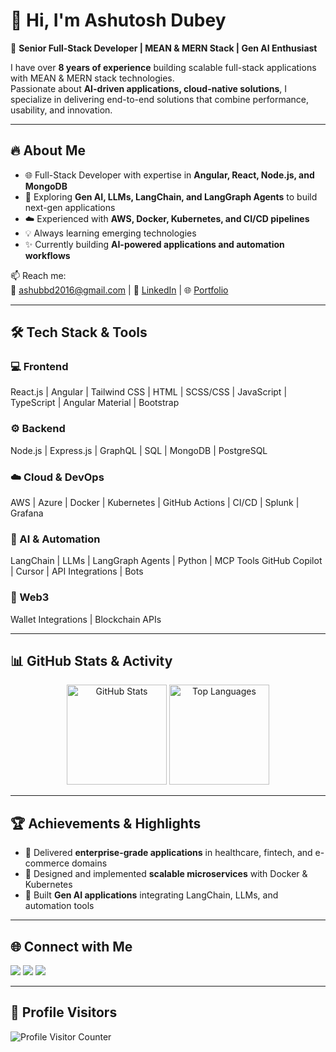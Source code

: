 # 👋 Hi, I'm Ashutosh Dubey

🚀 **Senior Full-Stack Developer | MEAN & MERN Stack | Gen AI Enthusiast**

I have over **8 years of experience** building scalable full-stack applications with MEAN & MERN stack technologies.  
Passionate about **AI-driven applications, cloud-native solutions**, I specialize in delivering end-to-end solutions that combine performance, usability, and innovation.  

---

## 🔥 About Me
- 🌐 Full-Stack Developer with expertise in **Angular, React, Node.js, and MongoDB**
- 🧠 Exploring **Gen AI, LLMs, LangChain, and LangGraph Agents** to build next-gen applications
- ☁️ Experienced with **AWS, Docker, Kubernetes, and CI/CD pipelines**
- 💡 Always learning emerging technologies
- ✨ Currently building **AI-powered applications and automation workflows**

📫 Reach me:  
📧 ashubbd2016@gmail.com | 💼 [LinkedIn](https://www.linkedin.com/in/ashutosh-dubey-44895a12b/) | 🌐 [Portfolio](https://your-portfolio.com)

---

## 🛠️ Tech Stack & Tools

### 💻 Frontend
React.js | Angular | Tailwind CSS | HTML | SCSS/CSS | JavaScript | TypeScript | Angular Material | Bootstrap

### ⚙️ Backend
Node.js | Express.js | GraphQL | SQL | MongoDB | PostgreSQL 

### ☁️ Cloud & DevOps
AWS | Azure | Docker | Kubernetes | GitHub Actions | CI/CD | Splunk | Grafana

### 🤖 AI & Automation
LangChain | LLMs | LangGraph Agents | Python | MCP Tools
GitHub Copilot | Cursor | API Integrations | Bots

### 🔗 Web3
Wallet Integrations | Blockchain APIs

---

## 📊 GitHub Stats & Activity

<p align="center">
  <img src="https://github-readme-stats.vercel.app/api?username=ashu000&show_icons=true&theme=tokyonight" alt="GitHub Stats" height="160"/>
  <img src="https://github-readme-stats.vercel.app/api/top-langs/?username=ashu000&layout=compact&theme=tokyonight" alt="Top Languages" height="160"/>
</p>

---

## 🏆 Achievements & Highlights
- 💼 Delivered **enterprise-grade applications** in healthcare, fintech, and e-commerce domains  
- 🧩 Designed and implemented **scalable microservices** with Docker & Kubernetes  
- 🤖 Built **Gen AI applications** integrating LangChain, LLMs, and automation tools  

---

## 🌐 Connect with Me
<p align="left">
  <a href="mailto:ashubbd2016@gmail.com"><img src="https://img.shields.io/badge/Email-D14836?style=for-the-badge&logo=gmail&logoColor=white"/></a>
  <a href="https://www.linkedin.com/in/ashutosh-dubey-44895a12b/"><img src="https://img.shields.io/badge/LinkedIn-0A66C2?style=for-the-badge&logo=linkedin&logoColor=white"/></a>
  <a href="https://your-portfolio.com"><img src="https://img.shields.io/badge/Portfolio-000000?style=for-the-badge&logo=firefox&logoColor=white"/></a>
</p>

---

## 👀 Profile Visitors
<p align="left">
  <img src="https://komarev.com/ghpvc/?username=ashu000&label=Profile%20Views&color=0e75b6&style=flat" alt="Profile Visitor Counter"/>
</p>
